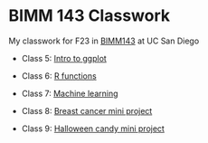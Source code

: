 # BIMM 143 Classwork

My classwork for F23 in [BIMM143](https://bioboot.github.io/bimm143_F23/) at UC San Diego

-   Class 5: [Intro to ggplot](https://github.com/maripuff/bimm143_github/blob/main/class05/class05.md)

-   Class 6: [R functions](https://github.com/maripuff/bimm143_github/blob/main/class06/Class06.md)

-   Class 7: [Machine learning](https://github.com/maripuff/bimm143_github/blob/main/class07/class07.md)

-   Class 8: [Breast cancer mini project](https://github.com/maripuff/bimm143_github/blob/main/class08/Class08%20Mini%20Project.md)

-   Class 9: [Halloween candy mini project](https://github.com/maripuff/bimm143_github/blob/main/Class09/Class09.md)
